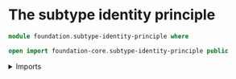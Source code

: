 # The subtype identity principle

```agda
module foundation.subtype-identity-principle where

open import foundation-core.subtype-identity-principle public
```

<details><summary>Imports</summary>

```agda

```

</details>
